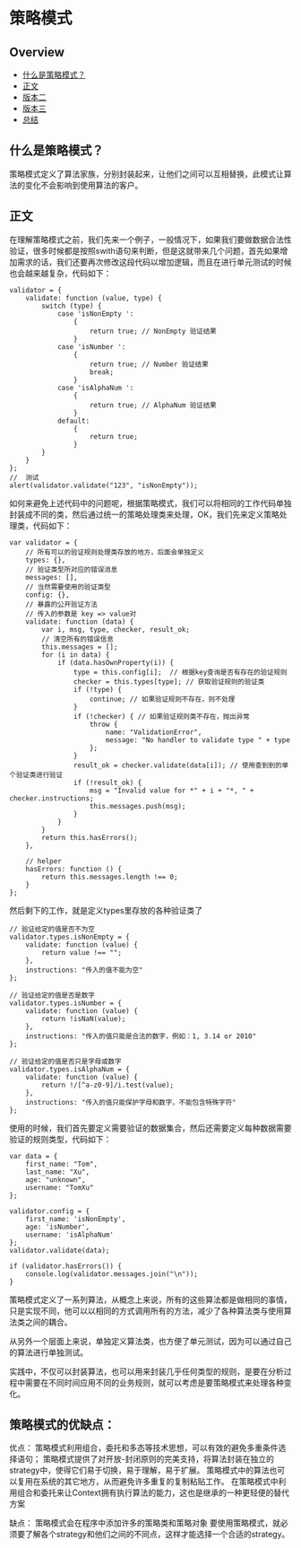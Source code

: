 # 策略模式

## Overview

* [什么是策略模式？](#什么是策略模式？)
* [正文](#正文)
* [版本二](#版本二)
* [版本三](#版本三)
* [总结](#总结)

## 什么是策略模式？

策略模式定义了算法家族，分别封装起来，让他们之间可以互相替换，此模式让算法的变化不会影响到使用算法的客户。

## 正文

在理解策略模式之前，我们先来一个例子，一般情况下，如果我们要做数据合法性验证，很多时候都是按照swith语句来判断，但是这就带来几个问题，首先如果增加需求的话，我们还要再次修改这段代码以增加逻辑，而且在进行单元测试的时候也会越来越复杂，代码如下：

```
validator = {
    validate: function (value, type) {
        switch (type) {
            case 'isNonEmpty ':
                {
                    return true; // NonEmpty 验证结果
                }
            case 'isNumber ':
                {
                    return true; // Number 验证结果
                    break;
                }
            case 'isAlphaNum ':
                {
                    return true; // AlphaNum 验证结果
                }
            default:
                {
                    return true;
                }
        }
    }
};
//  测试
alert(validator.validate("123", "isNonEmpty"));
```

如何来避免上述代码中的问题呢，根据策略模式，我们可以将相同的工作代码单独封装成不同的类，然后通过统一的策略处理类来处理，OK，我们先来定义策略处理类，代码如下：
```
var validator = {
    // 所有可以的验证规则处理类存放的地方，后面会单独定义
    types: {},
    // 验证类型所对应的错误消息
    messages: [],
    // 当然需要使用的验证类型
    config: {},
    // 暴露的公开验证方法
    // 传入的参数是 key => value对
    validate: function (data) {
        var i, msg, type, checker, result_ok;
        // 清空所有的错误信息
        this.messages = [];
        for (i in data) {
            if (data.hasOwnProperty(i)) {
                type = this.config[i];  // 根据key查询是否有存在的验证规则
                checker = this.types[type]; // 获取验证规则的验证类
                if (!type) {
                    continue; // 如果验证规则不存在，则不处理
                }
                if (!checker) { // 如果验证规则类不存在，抛出异常
                    throw {
                        name: "ValidationError",
                        message: "No handler to validate type " + type
                    };
                }
                result_ok = checker.validate(data[i]); // 使用查到到的单个验证类进行验证
                if (!result_ok) {
                    msg = "Invalid value for *" + i + "*, " + checker.instructions;
                    this.messages.push(msg);
                }
            }
        }
        return this.hasErrors();
    },

    // helper
    hasErrors: function () {
        return this.messages.length !== 0;
    }
};
```

然后剩下的工作，就是定义types里存放的各种验证类了
```
// 验证给定的值是否不为空
validator.types.isNonEmpty = {
    validate: function (value) {
        return value !== "";
    },
    instructions: "传入的值不能为空"
};

// 验证给定的值是否是数字
validator.types.isNumber = {
    validate: function (value) {
        return !isNaN(value);
    },
    instructions: "传入的值只能是合法的数字，例如：1, 3.14 or 2010"
};

// 验证给定的值是否只是字母或数字
validator.types.isAlphaNum = {
    validate: function (value) {
        return !/[^a-z0-9]/i.test(value);
    },
    instructions: "传入的值只能保护字母和数字，不能包含特殊字符"
};
```
使用的时候，我们首先要定义需要验证的数据集合，然后还需要定义每种数据需要验证的规则类型，代码如下：
```
var data = {
    first_name: "Tom",
    last_name: "Xu",
    age: "unknown",
    username: "TomXu"
};

validator.config = {
    first_name: 'isNonEmpty',
    age: 'isNumber',
    username: 'isAlphaNum'
};
validator.validate(data);

if (validator.hasErrors()) {
    console.log(validator.messages.join("\n"));
}
```

策略模式定义了一系列算法，从概念上来说，所有的这些算法都是做相同的事情，只是实现不同，他可以以相同的方式调用所有的方法，减少了各种算法类与使用算法类之间的耦合。

从另外一个层面上来说，单独定义算法类，也方便了单元测试，因为可以通过自己的算法进行单独测试。

实践中，不仅可以封装算法，也可以用来封装几乎任何类型的规则，是要在分析过程中需要在不同时间应用不同的业务规则，就可以考虑是要策略模式来处理各种变化。

## 策略模式的优缺点：

优点：
策略模式利用组合，委托和多态等技术思想，可以有效的避免多重条件选择语句；
策略模式提供了对开放-封闭原则的完美支持，将算法封装在独立的strategy中，使得它们易于切换，易于理解，易于扩展。
策略模式中的算法也可以复用在系统的其它地方，从而避免许多重复的复制粘贴工作。
在策略模式中利用组合和委托来让Context拥有执行算法的能力，这也是继承的一种更轻便的替代方案

缺点：
策略模式会在程序中添加许多的策略类和策略对象
要使用策略模式，就必须要了解各个strategy和他们之间的不同点，这样才能选择一个合适的strategy。



